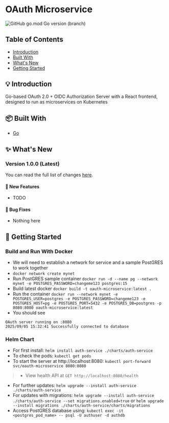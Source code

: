 # OAuth Microservice
![GitHub go.mod Go version (branch)](https://img.shields.io/github/go-mod/go-version/arnavmaiti/oauth-microservice/v1.0.0)

## Table of Contents
* [Introduction](#bulb-introduction)
* [Built With](#package-built-with)
* [What's New](#sparkles-whats-new)
* [Getting Started](#wrench-getting-started)

## :bulb: Introduction
Go-based OAuth 2.0 + OIDC Authorization Server with a React frontend, designed to run as microservices on Kubernetes

## :package: Built With
* [Go](https://go.dev/)

## :sparkles: What's New

### Version 1.0.0 (Latest)
You can read the full list of changes [here](https://github.com/arnavmaiti/oauth-microservice/wiki/Version-1.0.0).

#### :rocket: New Features
* TODO

#### :bug: Bug Fixes
* Nothing here

## :wrench: Getting Started

### Build and Run With Docker
* We will need to establish a network for service and a sample PostGRES to work together
* `docker network create mynet`
* Run PostGRES sample container `docker run -d --name pg --network mynet -e POSTGRES_PASSWORD=changeme123 postgres:15`
* Build latest docker `docker build -t oauth-microservice:latest .`
* Run the container `docker run --network mynet -e POSTGRES_USER=postgres -e POSTGRES_PASSWORD=changeme123 -e POSTGRES_HOST=pg -e POSTGRES_PORT=5432 -e POSTGRES_DB=postgres -p 8080:8080 oauth-microservice:latest`
* You should see 
```
OAuth server running on :8080
2025/09/05 15:32:41 Successfully connected to database
```

### Helm Chart
* For first install: `helm install auth-service ./charts/auth-service`
* To check the pods: `kubectl get pods`
* To start the server at http://localhost:8080: `kubectl port-forward svc/oauth-microservice 8080:8080`
> * View health API at `GET http://localhost:8080/health`
* For further updates: `helm upgrade --install auth-service ./charts/auth-service`
* For updates with migrations: `helm upgrade --install auth-service ./charts/auth-service --set migrations.enabled=true` or `helm upgrade --install migrations ./charts/auth-service/charts/migrations`
* Access PostGRES database using: `kubectl exec -it <postgres_pod_name> -- psql -U authuser -d authdb`

